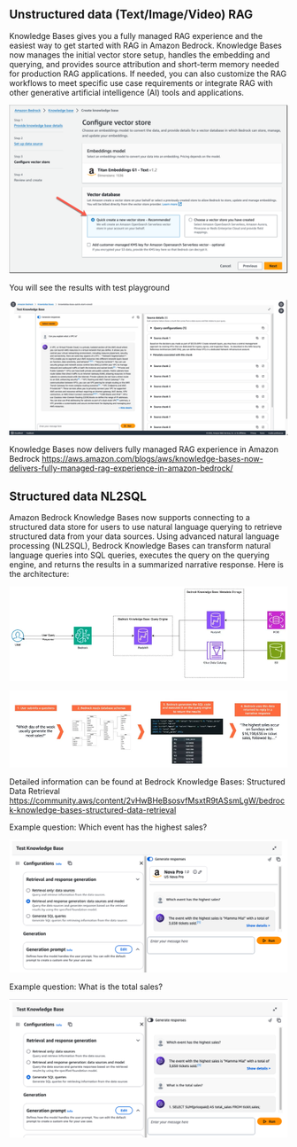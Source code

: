 

## Unstructured data (Text/Image/Video) RAG

Knowledge Bases gives you a fully managed RAG experience and the easiest way to get started with RAG in Amazon Bedrock. Knowledge Bases now manages the initial vector store setup, handles the embedding and querying, and provides source attribution and short-term memory needed for production RAG applications. If needed, you can also customize the RAG workflows to meet specific use case requirements or integrate RAG with other generative artificial intelligence (AI) tools and applications.

![Architecture](./images/kb.png)

You will see the results with test playground

![Architecture](./images/kb_nova.jpg)


Knowledge Bases now delivers fully managed RAG experience in Amazon Bedrock
https://aws.amazon.com/blogs/aws/knowledge-bases-now-delivers-fully-managed-rag-experience-in-amazon-bedrock/

## Structured data NL2SQL

Amazon Bedrock Knowledge Bases now supports connecting to a structured data store for users to use natural language querying to retrieve structured data from your data sources. Using advanced natural language processing (NL2SQL), Bedrock Knowledge Bases can transform natural language queries into SQL queries, executes the query on the querying engine, and returns the results in a summarized narrative response. Here is the architecture:

![Architecture](./images/gen_bi_architecture.png)


![Illustration](./images/illustration.png)


Detailed information can be found at Bedrock Knowledge Bases: Structured Data Retrieval
https://community.aws/content/2vHwBHeBsosvfMsxtR9tASsmLgW/bedrock-knowledge-bases-structured-data-retrieval


Example question: Which event has the highest sales?

![Illustration](./images/results_generation.png)



Example question: What is the total sales?

![Illustration](./images/results_sql.png)

